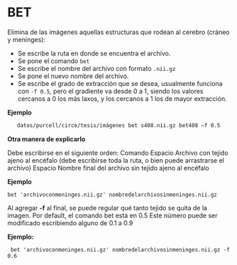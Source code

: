 BET
===

Elimina de las imágenes aquellas estructuras que rodean al cerebro (cráneo y meninges):

  - Se escribe la ruta en donde se encuentra el archivo.
  - Se pone el comando `bet`
  - Se escribe el nombre del archivo con formato `.nii.gz`
  - Se pone el nuevo nombre del archivo.
  - Se escribe el grado de extracción que se desea, usualmente funciona con `-f 0.5`, pero el gradiente va desde 0 a 1, siendo los valores cercanos a 0 los más laxos, y los cercanos a 1 los de mayor extracción.

**Ejemplo**
   
```bash
   datos/purcell/circe/tesis/imágenes bet s408.nii.gz bet408 –f 0.5
```

**Otra manera de explicarlo**

Debe escribirse en el siguiente orden:
  Comando
  Espacio
  Archivo con tejido ajeno al encéfalo (debe escribirse toda la ruta, o bien puede arrastrarse el archivo)
  Espacio
  Nombre final del archivo sin tejido ajeno al encéfalo

**Ejemplo**

```
bet 'archivoconmeninges.nii.gz' nombredelarchivosinmeninges.nii.gz 
```

Al agregar **-f** al final, se puede regular qué tanto tejido se quita de la imagen. Por default, el comando bet está en 0.5 Este número puede ser modificado escribiendo alguno de 0.1 a 0.9

**Ejemplo:**

```
 bet 'archivoconmeninges.nii.gz' nombredelarchivosinmeninges.nii.gz -f 0.6 
```
